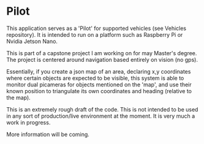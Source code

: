 # Pilot
This application serves as a 'Pilot' for supported vehicles (see Vehicles repository). It is intended to run on a platform such as Raspberry Pi or Nvidia Jetson Nano.

This is part of a capstone project I am working on for may Master's degree. The project is centered around navigation based entirely on vision (no gps).

Essentially, if you create a json map of an area, declaring x,y coordinates where certain objects are expected to be visible, this system is able
to monitor dual picameras for objects mentioned on the 'map', and use their known position to triangulate its own coordinates and heading (relative to the map).

This is an extremely rough draft of the code. This is not intended to be used in any sort of production/live environment at the moment. It is very much a work in progress.


More information will be coming.

